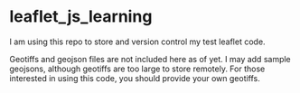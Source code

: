 # leaflet_js_learning

I am using this repo to store and version control my test leaflet code.

Geotiffs and geojson files are not included here as of yet. I may add sample geojsons, although geotiffs are too large to store remotely. For those interested in using this code, you should provide your own geotiffs.